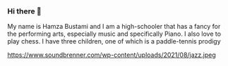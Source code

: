 ### Hi there 👋

My name is Hamza Bustami and I am a high-schooler that has a fancy for the performing arts, especially music and specifically Piano. I also love to play chess. I have three children, one of which is a paddle-tennis prodigy
<!--
**HamzaBustami3/HamzaBustami3** is a ✨ _special_ ✨ repository because its `README.md` (this file) appears on your GitHub profile.

Here are some ideas to get you started:

- 🔭 I’m currently working on ...
- 🌱 I’m currently learning ...
- 👯 I’m looking to collaborate on ...
- 🤔 I’m looking for help with ...
- 💬 Ask me about ...
- 📫 How to reach me: ...
- 😄 Pronouns: ...
- ⚡ Fun fact: ...
-->
https://www.soundbrenner.com/wp-content/uploads/2021/08/jazz.jpeg
